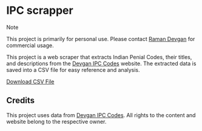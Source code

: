 # IPC scrapper

> [!Note]
> This project is primarily for personal use. Please contact [Raman Devgan](https://devgan.in/contact.php) for commercial usage.

This project is a web scraper that extracts Indian Penial Codes, their titles, and descriptions from the [Devgan IPC Codes](https://devgan.in/all_sections_ipc.php) website. The extracted data is saved into a CSV file for easy reference and analysis.

<a href="https://raw.githubusercontent.com/sridamul/IPC-scraping/master/output/ipc_data.csv" download="ipc_data.csv">Download CSV File</a>

## Credits

This project uses data from [Devgan IPC Codes](https://devgan.in/all_sections_ipc.php). All rights to the content and website belong to the respective owner.
